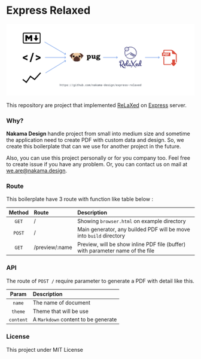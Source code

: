# Express Relaxed

![schema](schema.jpg)

This repository are project that implemented [ReLaXed](https://github.com/RelaxedJS/ReLaXed) on [Express](https://github.com/expressjs/express) server.

### Why?

**Nakama Design** handle project from small into medium size and sometime the application need to create PDF with custom data and design. So, we create this boilerplate that can we use for another project in the future.

Also, you can use this project personally or for you company too. Feel free to create issue if you have any problem. Or, you can contact us on mail at [we.are@nakama.design](mailto:we.are@nakama.design).

### Route

This boilerplate have 3 route with function like table below :

| Method | Route | Description |
| :---: | :--- | :--- |
| `GET` | / | Showing `browser.html` on example directory |
| `POST` | / | Main generator, any builded PDF will be move into `build` directory |
| `GET` | /preview/:name | Preview, will be show inline PDF file (buffer) with parameter name of the file |

### API

The route of `POST /` require parameter to generate a PDF with detail like this.

| Param | Description |
| :---: | :--- |
| `name` | The name of document |
| `theme` | Theme that will be use |
| `content` | A `Markdown` content to be generate |

### License

This project under MIT License
